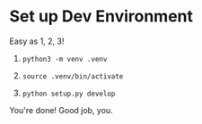 # Set up Dev Environment

Easy as 1, 2, 3!

1. `python3 -m venv .venv`

2. `source .venv/bin/activate`

3. `python setup.py develop`

You're done! Good job, you.
